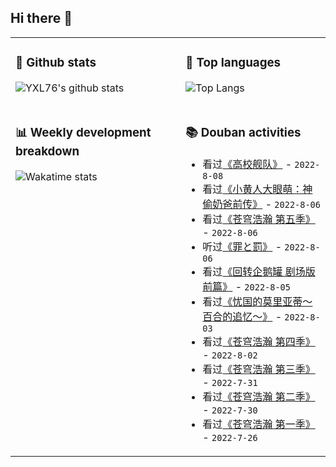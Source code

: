 ## Hi there 👋

<table>
<tr>
<td valign="top" width="54%">

### 🔭 Github stats

![YXL76's github stats](https://github-readme-stats.yxl76.vercel.app/api?username=YXL76&count_private=true&show_icons=true&include_all_commits=true&theme=prussian&line_height=28&disable_animations=true)

</td>

<td valign="top" width="46%">

### 🌱 Top languages

![Top Langs](https://github-readme-stats.yxl76.vercel.app/api/top-langs/?username=YXL76&layout=compact&theme=prussian&langs_count=8&hide=HTML,CSS,SCSS,Tex)

</td>
</tr>
<tr>
<td valign="top" width="54%">

### 📊 Weekly development breakdown

![Wakatime stats](https://github-readme-stats.yxl76.vercel.app/api/wakatime?username=YXL76&layout=compact&theme=prussian)

</td>
<td valign="top" width="46%">

### 📚 Douban activities

- 看过[《高校舰队》](http://movie.douban.com/subject/26598637/) - `2022-8-08`
- 看过[《小黄人大眼萌：神偷奶爸前传》](http://movie.douban.com/subject/26642033/) - `2022-8-06`
- 看过[《苍穹浩瀚 第五季》](http://movie.douban.com/subject/34725334/) - `2022-8-06`
- 听过[《罪と罰》](https://music.douban.com/subject/1754922/) - `2022-8-06`
- 看过[《回转企鹅罐 剧场版 前篇》](http://movie.douban.com/subject/35419479/) - `2022-8-05`
- 看过[《忧国的莫里亚蒂～百合的追忆～》](http://movie.douban.com/subject/35688485/) - `2022-8-03`
- 看过[《苍穹浩瀚 第四季》](http://movie.douban.com/subject/30234319/) - `2022-8-02`
- 看过[《苍穹浩瀚 第三季》](http://movie.douban.com/subject/27025029/) - `2022-7-31`
- 看过[《苍穹浩瀚 第二季》](http://movie.douban.com/subject/26675245/) - `2022-7-30`
- 看过[《苍穹浩瀚 第一季》](http://movie.douban.com/subject/25926851/) - `2022-7-26`

</td>
</tr>
</table>

<!--
**YXL76/YXL76** is a ✨ _special_ ✨ repository because its `README.md` (this file) appears on your GitHub profile.

Here are some ideas to get you started:

- 🔭 I’m currently working on ...
- 🌱 I’m currently learning ...
- 👯 I’m looking to collaborate on ...
- 🤔 I’m looking for help with ...
- 💬 Ask me about ...
- 📫 How to reach me: ...
- 😄 Pronouns: ...
- ⚡ Fun fact: ...
-->
